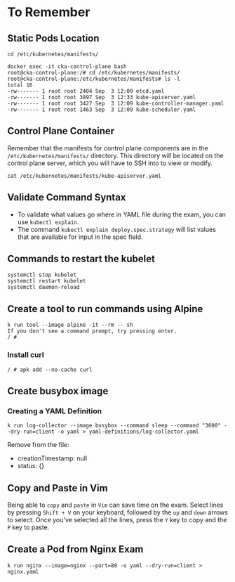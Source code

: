 # To Remember

## Static Pods Location

```shell
cd /etc/kubernetes/manifests/

docker exec -it cka-control-plane bash
root@cka-control-plane:/# cd /etc/kubernetes/manifests/
root@cka-control-plane:/etc/kubernetes/manifests# ls -l
total 16
-rw------- 1 root root 2404 Sep  3 12:09 etcd.yaml
-rw------- 1 root root 3897 Sep  3 12:33 kube-apiserver.yaml
-rw------- 1 root root 3427 Sep  3 12:09 kube-controller-manager.yaml
-rw------- 1 root root 1463 Sep  3 12:09 kube-scheduler.yaml
```

## Control Plane Container

Remember that the manifests for control plane components are in the `/etc/kubernetes/manifests/` directory. This directory will be located on the control plane server, which you will have to SSH into to view or modify.

```shell
cat /etc/kubernetes/manifests/kube-apiserver.yaml
```

## Validate Command Syntax

- To validate what values go where in YAML file during the exam, you can use `kubectl explain`.
- The command `kubectl explain deploy.spec.strategy` will list values that are available for input in the spec field.

## Commands to restart the kubelet

```shell
systemctl stop kubelet
systemctl restart kubelet
systemctl daemon-reload
```

## Create a tool to run commands using Alpine

```shell
k run tool --image alpine -it --rm -- sh
If you don't see a command prompt, try pressing enter.
/ #
```

### Install curl

```shell
/ # apk add --no-cache curl
```

## Create busybox image

### Creating a YAML Definition

```shell
k run log-collector --image busybox --command sleep --command "3600" --dry-run=client -o yaml > yaml-definitions/log-collector.yaml
```

Remove from the file:

- creationTimestamp: null
- status: {}

## Copy and Paste in Vim

Being able to `copy` and `paste` in `Vim` can save time on the exam. Select lines by pressing `Shift + V` on your keyboard, followed by the `up` and `down` arrows to select. Once you've selected all the lines, press the `Y` key to copy and the `P` key to paste.

## Create a Pod from Nginx Exam

```shell
k run nginx --image=nginx --port=80 -o yaml --dry-run=client > nginx.yaml
```

